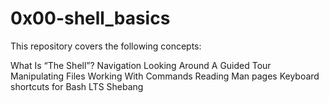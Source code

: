 # 0x00-shell_basics

This repository covers the following concepts:

What Is “The Shell”?
Navigation
Looking Around
A Guided Tour
Manipulating Files
Working With Commands
Reading Man pages
Keyboard shortcuts for Bash
LTS
Shebang
